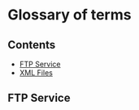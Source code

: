 # Glossary of terms

## Contents

- [FTP Service](#FTP-Service)
- [XML Files](#XML-Files)

## FTP Service

<!--stackedit_data:
eyJoaXN0b3J5IjpbMTgxMDQ4MTM4NF19
-->